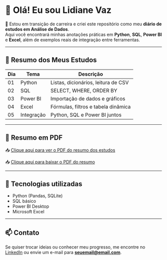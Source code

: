 # 👋 Olá! Eu sou Lidiane Vaz

🎯 Estou em transição de carreira e criei este repositório como meu **diário de estudos em Análise de Dados**.  
Aqui você encontrará minhas anotações práticas em **Python**, **SQL**, **Power BI** e **Excel**, além de exemplos reais de integração entre ferramentas.

---

## 📘 Resumo dos Meus Estudos

| Dia | Tema       | Descrição                                 |
|-----|------------|-------------------------------------------|
| 01  | Python     | Listas, dicionários, leitura de CSV       |
| 02  | SQL        | SELECT, WHERE, ORDER BY                   |
| 03  | Power BI   | Importação de dados e gráficos            |
| 04  | Excel      | Fórmulas, filtros e tabela dinâmica       |
| 05  | Integração | Python, SQL e Power BI juntos             |

---

## 📄 Resumo em PDF

📥 [Clique aqui para ver o PDF do resumo dos estudos](./Projeto%20Git%20Aprendizado/documentos/📘%20Diário%20de%20Estudos%20—%20Análise%20de%20Dados.pdf)

📥 [Clique aqui para baixar o PDF do resumo](https://raw.githubusercontent.com/vazlidiane/projeto-git-aprendizado/main/Projeto%20Git%20Aprendizado/documentos/diario-estudos-analise-dados.pdf)



---

## 🔧 Tecnologias utilizadas

- Python (Pandas, SQLite)
- SQL básico
- Power BI Desktop
- Microsoft Excel

---

## 📫 Contato

Se quiser trocar ideias ou conhecer meu progresso, me encontre no [LinkedIn](https://www.linkedin.com) ou envie um e-mail para **seuemail@email.com**.
